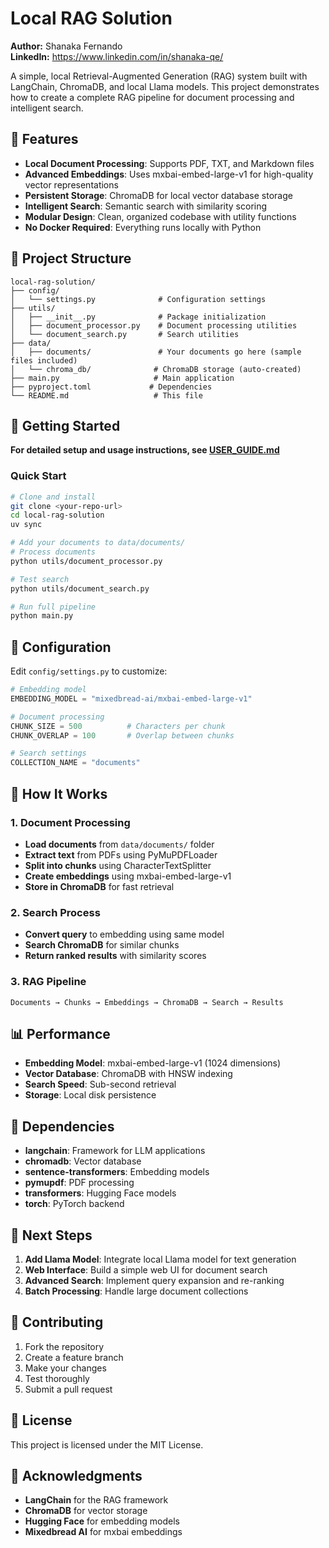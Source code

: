 # Local RAG Solution

**Author:** Shanaka Fernando  
**LinkedIn:** https://www.linkedin.com/in/shanaka-qe/

A simple, local Retrieval-Augmented Generation (RAG) system built with LangChain, ChromaDB, and local Llama models. This project demonstrates how to create a complete RAG pipeline for document processing and intelligent search.

## 🚀 Features

- **Local Document Processing**: Supports PDF, TXT, and Markdown files
- **Advanced Embeddings**: Uses mxbai-embed-large-v1 for high-quality vector representations
- **Persistent Storage**: ChromaDB for local vector database storage
- **Intelligent Search**: Semantic search with similarity scoring
- **Modular Design**: Clean, organized codebase with utility functions
- **No Docker Required**: Everything runs locally with Python

## 📁 Project Structure

```
local-rag-solution/
├── config/
│   └── settings.py              # Configuration settings
├── utils/
│   ├── __init__.py              # Package initialization
│   ├── document_processor.py    # Document processing utilities
│   └── document_search.py       # Search utilities
├── data/
│   ├── documents/               # Your documents go here (sample files included)
│   └── chroma_db/              # ChromaDB storage (auto-created)
├── main.py                     # Main application
├── pyproject.toml             # Dependencies
└── README.md                   # This file
```

## 📖 Getting Started

**For detailed setup and usage instructions, see [USER_GUIDE.md](USER_GUIDE.md)**

### Quick Start
```bash
# Clone and install
git clone <your-repo-url>
cd local-rag-solution
uv sync

# Add your documents to data/documents/
# Process documents
python utils/document_processor.py

# Test search
python utils/document_search.py

# Run full pipeline
python main.py
```

## 🔧 Configuration

Edit `config/settings.py` to customize:

```python
# Embedding model
EMBEDDING_MODEL = "mixedbread-ai/mxbai-embed-large-v1"

# Document processing
CHUNK_SIZE = 500          # Characters per chunk
CHUNK_OVERLAP = 100       # Overlap between chunks

# Search settings
COLLECTION_NAME = "documents"
```


## 🧠 How It Works

### 1. Document Processing
- **Load documents** from `data/documents/` folder
- **Extract text** from PDFs using PyMuPDFLoader
- **Split into chunks** using CharacterTextSplitter
- **Create embeddings** using mxbai-embed-large-v1
- **Store in ChromaDB** for fast retrieval

### 2. Search Process
- **Convert query** to embedding using same model
- **Search ChromaDB** for similar chunks
- **Return ranked results** with similarity scores

### 3. RAG Pipeline
```
Documents → Chunks → Embeddings → ChromaDB → Search → Results
```

## 📊 Performance

- **Embedding Model**: mxbai-embed-large-v1 (1024 dimensions)
- **Vector Database**: ChromaDB with HNSW indexing
- **Search Speed**: Sub-second retrieval
- **Storage**: Local disk persistence

## 🔧 Dependencies

- **langchain**: Framework for LLM applications
- **chromadb**: Vector database
- **sentence-transformers**: Embedding models
- **pymupdf**: PDF processing
- **transformers**: Hugging Face models
- **torch**: PyTorch backend

## 🚀 Next Steps

1. **Add Llama Model**: Integrate local Llama model for text generation
2. **Web Interface**: Build a simple web UI for document search
3. **Advanced Search**: Implement query expansion and re-ranking
4. **Batch Processing**: Handle large document collections

## 🤝 Contributing

1. Fork the repository
2. Create a feature branch
3. Make your changes
4. Test thoroughly
5. Submit a pull request

## 📄 License

This project is licensed under the MIT License.

## 🙏 Acknowledgments

- **LangChain** for the RAG framework
- **ChromaDB** for vector storage
- **Hugging Face** for embedding models
- **Mixedbread AI** for mxbai embeddings
